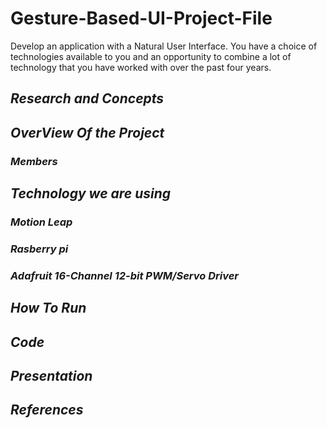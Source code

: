 # Gesture-Based-UI-Project-File
Develop an application with a Natural User Interface. You have a choice of technologies available to you and an opportunity 
to combine a lot of technology that you have worked with over the past four years.

## **_Research and Concepts_**

## **_OverView Of the Project_**
### **_Members_**

## **_Technology we are using_**
### **_Motion Leap_**
### **_Rasberry pi_**
### **_Adafruit 16-Channel 12-bit PWM/Servo Driver_**

## **_How To Run_**

## **_Code_**
## **_Presentation_**
## **_References_**
